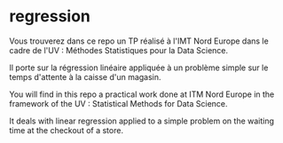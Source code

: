 # regression

Vous trouverez dans ce repo un TP réalisé à l'IMT Nord Europe dans le cadre de l'UV : Méthodes Statistiques pour la Data Science.

Il porte sur la régression linéaire appliquée à un problème simple sur le temps d'attente à la caisse d'un magasin.


You will find in this repo a practical work done at ITM Nord Europe in the framework of the UV : Statistical Methods for Data Science.

It deals with linear regression applied to a simple problem on the waiting time at the checkout of a store.
